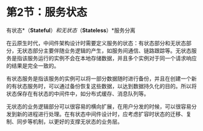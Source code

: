 # 第2节：服务状态

有状态*（**Stateful**）*和无状态*（**Stateless**）*服务分离

在云原生时代，中间件架构设计时需要定义服务的状态：有状态部分和无状态部分，无状态部分主要伴随业务逻辑的产生，如服务间通信、链路跟踪等。无状态服务是指该服务运行的实例不会在本地存储数据，并且多个实例对于同一个请求响应的结果是完全一致的。

有状态服务是指该服务的实例可以将一部分数据随时进行备份，并且在创建一个新的有状态服务时，可以通过备份恢复这些数据，以达到数据持久化的目的。所以将状态保存在有状态的中间件中，如分布式缓存、消息队列等。

无状态的业务逻辑部分可以很容易的横向扩展，在用户分发的时候，可以很容易分发到新的进程进行处理。在有状态中间件设计时，应考虑扩容时状态的迁移、复制、同步等机制，以更好的支撑无状态的业务层。